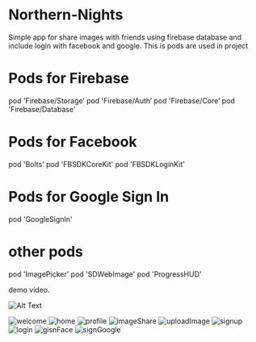 # Northern-Nights
Simple app for share images with friends using firebase database and include login with facebook and google.
This is pods are used in project 

# Pods for Firebase
pod 'Firebase/Storage’
pod 'Firebase/Auth’
pod 'Firebase/Core’
pod 'Firebase/Database'




# Pods for Facebook
pod 'Bolts'
pod 'FBSDKCoreKit'
pod 'FBSDKLoginKit'

# Pods for Google Sign In
pod 'GoogleSignIn'

# other pods
pod 'ImagePicker'
pod 'SDWebImage'
pod 'ProgressHUD'


demo video.

![Alt Text](https://j.gifs.com/MwBBY3.gif)

![welcome](https://user-images.githubusercontent.com/34996617/65389343-7cf68480-dd55-11e9-9145-31835579e441.png)
![home](https://user-images.githubusercontent.com/34996617/65389344-7d8f1b00-dd55-11e9-9b11-bab7a235cc25.png)
![profile](https://user-images.githubusercontent.com/34996617/65389345-7d8f1b00-dd55-11e9-8f88-9908bb6284cb.png)
![imageShare](https://user-images.githubusercontent.com/34996617/65389347-7d8f1b00-dd55-11e9-90db-211dcd6e17a8.png)
![uploadImage](https://user-images.githubusercontent.com/34996617/65389348-7e27b180-dd55-11e9-9ec2-d599ff814315.png)
![signup](https://user-images.githubusercontent.com/34996617/65389349-7e27b180-dd55-11e9-82d2-454e64ad9087.png)
![login](https://user-images.githubusercontent.com/34996617/65389350-7ec04800-dd55-11e9-8e24-5ea4a03159d5.png)
![gisnFace](https://user-images.githubusercontent.com/34996617/65389351-7ec04800-dd55-11e9-9f09-29bce428a583.png)
![signGoogle](https://user-images.githubusercontent.com/34996617/65389352-7f58de80-dd55-11e9-8bdb-384b08dd9522.png)
